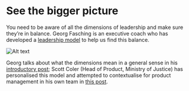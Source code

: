 # See the bigger picture

You need to be aware of all the dimensions of leadership and make sure they’re in balance. Georg Fasching is an executive coach who has developed a [leadership model](https://georgfasching.com/introducing-the-prime-leadership-model/) to help us find this balance.

![Alt text](https://georgfasching.com/wp-content/uploads/2018/01/Prime-Leadership-Model-1.png?ae909b&ae909b)

Georg talks about what the dimensions mean in a general sense in his [introductory post](https://georgfasching.com/introducing-the-prime-leadership-model/); Scott Coler (Head of Product, Ministry of Justice) has personalised this model and attempted to contextualise for product management in his own team in [this post](http://scottcolfer.com/2018/01/29/leadership-dimensions.html). 
